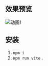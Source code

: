 ## 效果预览
![动画1](https://github.com/iyuli/Them-switch-animation-vue/assets/38270397/295dccdf-6b36-4b85-9417-e2c0e4913dee)

## 安装

1.  `npm i` 
2. `npm run vite` .


